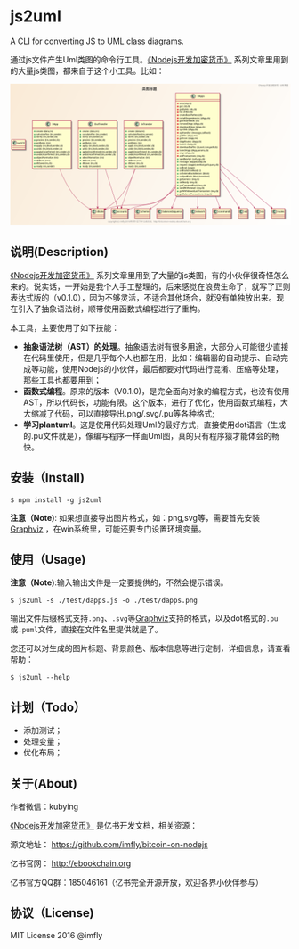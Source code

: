 # js2uml
A CLI for converting JS to UML class diagrams.

通过js文件产生Uml类图的命令行工具。[《Nodejs开发加密货币》][] 系列文章里用到的大量js类图，都来自于这个小工具。比如：

![dapps.png](./test/dapps.png)

## 说明(Description)

[《Nodejs开发加密货币》][] 系列文章里用到了大量的js类图，有的小伙伴很奇怪怎么来的。说实话，一开始是我个人手工整理的，后来感觉在浪费生命了，就写了正则表达式版的（v0.1.0），因为不够灵活，不适合其他场合，就没有单独放出来。现在引入了抽象语法树，顺带使用函数式编程进行了重构。

本工具，主要使用了如下技能：

* **抽象语法树（AST）的处理**。抽象语法树有很多用途，大部分人可能很少直接在代码里使用，但是几乎每个人也都在用，比如：编辑器的自动提示、自动完成等功能，使用Nodejs的小伙伴，最后都要对代码进行混淆、压缩等处理，那些工具也都要用到；
* **函数式编程**。原来的版本（V0.1.0)，是完全面向对象的编程方式，也没有使用AST，所以代码长，功能有限。这个版本，进行了优化，使用函数式编程，大大缩减了代码，可以直接导出.png/.svg/.pu等各种格式;
* **学习plantuml**。这是使用代码处理Uml的最好方式，直接使用dot语言（生成的.pu文件就是），像编写程序一样画Uml图，真的只有程序猿才能体会的畅快。

## 安装（Install)

```
$ npm install -g js2uml
```

**注意（Note)**: 如果想直接导出图片格式，如：png,svg等，需要首先安装 [Graphviz][] ，在win系统里，可能还要专门设置环境变量。

## 使用（Usage)

**注意（Note)**:输入输出文件是一定要提供的，不然会提示错误。

```
$ js2uml -s ./test/dapps.js -o ./test/dapps.png
```

输出文件后缀格式支持`.png`、`.svg`等[Graphviz][]支持的格式，以及dot格式的`.pu`或`.puml`文件，直接在文件名里提供就是了。

您还可以对生成的图片标题、背景颜色、版本信息等进行定制，详细信息，请查看帮助：

```
$ js2uml --help
```

## 计划（Todo）

* 添加测试；
* 处理变量；
* 优化布局；

## 关于(About)

作者微信：kubying

[《Nodejs开发加密货币》][] 是亿书开发文档，相关资源：

源文地址： https://github.com/imfly/bitcoin-on-nodejs

亿书官网： http://ebookchain.org

亿书官方QQ群：185046161（亿书完全开源开放，欢迎各界小伙伴参与）

## 协议（License)

MIT License 2016 @imfly

[《Nodejs开发加密货币》]: https://github.com/imfly/bitcoin-on-nodejs
[Graphviz]: http://www.graphviz.org/
